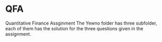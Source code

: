 # QFA
Quantitative Finance Assginment
The Yewno folder has three subfolder, each of them has the solution for the three questions given in the assignment.
